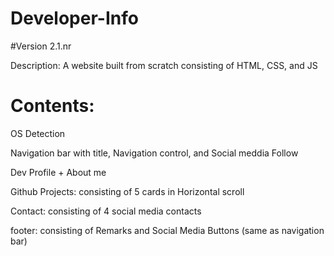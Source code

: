 # Developer-Info
#Version 2.1.nr

Description: A website built from scratch consisting of HTML, CSS, and JS
# Contents:
OS Detection

Navigation bar with title, Navigation control, and Social meddia Follow

Dev Profile + About me

Github Projects: consisting of 5 cards in Horizontal scroll

Contact: consisting of 4 social media contacts

footer: consisting of Remarks and Social Media Buttons (same as navigation bar)
